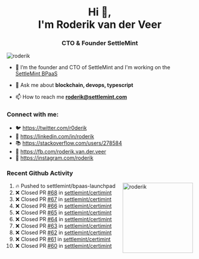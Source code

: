 <h1 align="center">Hi 👋,<br/> I'm Roderik van der Veer</h1>
<h3 align="center">CTO & Founder SettleMint</h3>

<p align="left"> <img src="https://komarev.com/ghpvc/?username=roderik" alt="roderik" /> </p>

- 🔭 I’m the founder and CTO of SettleMint and I'm working on the [SettleMint BPaaS](https://settlemint.com)

- 💬 Ask me about **blockchain, devops, typescript**

- 📫 How to reach me **roderik@settlemint.com**



### Connect with me:

- 🐦 https://twitter.com/r0derik
- 🏢 https://linkedin.com/in/roderik
- 📚 https://stackoverflow.com/users/278584
- 🙊 https://fb.com/roderik.van.der.veer
- 📸 https://instagram.com/roderik

### Recent Github Activity
<img src="https://github-readme-stats.vercel.app/api?username=roderik&show_icons=true&count_private=true" alt="roderik" align="right" height="190" />

<!--START_SECTION:activity-->
1. 🔥 Pushed to settlemint/bpaas-launchpad
2. ❌ Closed PR [#68](https://github.com/settlemint/certimint/pull/68) in [settlemint/certimint](https://github.com/settlemint/certimint)
3. ❌ Closed PR [#67](https://github.com/settlemint/certimint/pull/67) in [settlemint/certimint](https://github.com/settlemint/certimint)
4. ❌ Closed PR [#66](https://github.com/settlemint/certimint/pull/66) in [settlemint/certimint](https://github.com/settlemint/certimint)
5. ❌ Closed PR [#65](https://github.com/settlemint/certimint/pull/65) in [settlemint/certimint](https://github.com/settlemint/certimint)
6. ❌ Closed PR [#64](https://github.com/settlemint/certimint/pull/64) in [settlemint/certimint](https://github.com/settlemint/certimint)
7. ❌ Closed PR [#63](https://github.com/settlemint/certimint/pull/63) in [settlemint/certimint](https://github.com/settlemint/certimint)
8. ❌ Closed PR [#62](https://github.com/settlemint/certimint/pull/62) in [settlemint/certimint](https://github.com/settlemint/certimint)
9. ❌ Closed PR [#61](https://github.com/settlemint/certimint/pull/61) in [settlemint/certimint](https://github.com/settlemint/certimint)
10. ❌ Closed PR [#60](https://github.com/settlemint/certimint/pull/60) in [settlemint/certimint](https://github.com/settlemint/certimint)
<!--END_SECTION:activity-->